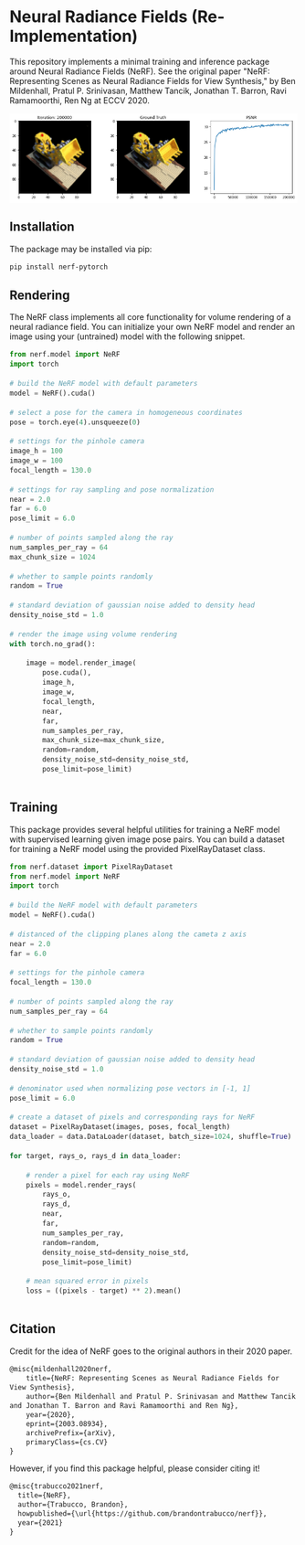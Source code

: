 # Neural Radiance Fields (Re-Implementation)

This repository implements a minimal training and inference package around Neural Radiance Fields (NeRF). See the original paper "NeRF: Representing Scenes as Neural Radiance Fields for View Synthesis," by Ben Mildenhall, Pratul P. Srinivasan, Matthew Tancik, Jonathan T. Barron, Ravi Ramamoorthi, Ren Ng at ECCV 2020.

<div style="background-color: white;"><img src='render.png'/></div>

## Installation

The package may be installed via pip:

```bash
pip install nerf-pytorch
```

## Rendering

The NeRF class implements all core functionality for volume rendering of a neural radiance field. You can initialize your own NeRF model and render an image using your (untrained) model with the following snippet.

```python
from nerf.model import NeRF
import torch

# build the NeRF model with default parameters
model = NeRF().cuda()

# select a pose for the camera in homogeneous coordinates
pose = torch.eye(4).unsqueeze(0)

# settings for the pinhole camera
image_h = 100
image_w = 100
focal_length = 130.0

# settings for ray sampling and pose normalization
near = 2.0
far = 6.0
pose_limit = 6.0

# number of points sampled along the ray
num_samples_per_ray = 64
max_chunk_size = 1024

# whether to sample points randomly
random = True

# standard deviation of gaussian noise added to density head
density_noise_std = 1.0

# render the image using volume rendering
with torch.no_grad():

    image = model.render_image(
        pose.cuda(), 
        image_h, 
        image_w, 
        focal_length, 
        near, 
        far, 
        num_samples_per_ray, 
        max_chunk_size=max_chunk_size,
        random=random, 
        density_noise_std=density_noise_std, 
        pose_limit=pose_limit)
        
```

## Training

This package provides several helpful utilities for training a NeRF model with supervised learning given image pose pairs. You can build a dataset for training a NeRF model using the provided PixelRayDataset class.

```python
from nerf.dataset import PixelRayDataset
from nerf.model import NeRF
import torch

# build the NeRF model with default parameters
model = NeRF().cuda()

# distanced of the clipping planes along the cameta z axis
near = 2.0
far = 6.0

# settings for the pinhole camera
focal_length = 130.0

# number of points sampled along the ray
num_samples_per_ray = 64

# whether to sample points randomly
random = True

# standard deviation of gaussian noise added to density head
density_noise_std = 1.0

# denominator used when normalizing pose vectors in [-1, 1]
pose_limit = 6.0

# create a dataset of pixels and corresponding rays for NeRF
dataset = PixelRayDataset(images, poses, focal_length)
data_loader = data.DataLoader(dataset, batch_size=1024, shuffle=True)

for target, rays_o, rays_d in data_loader:
        
    # render a pixel for each ray using NeRF
    pixels = model.render_rays(
        rays_o,
        rays_d,  
        near, 
        far, 
        num_samples_per_ray, 
        random=random, 
        density_noise_std=density_noise_std, 
        pose_limit=pose_limit)

    # mean squared error in pixels
    loss = ((pixels - target) ** 2).mean()
    
```

## Citation

Credit for the idea of NeRF goes to the original authors in their 2020 paper.

```
@misc{mildenhall2020nerf,
    title={NeRF: Representing Scenes as Neural Radiance Fields for View Synthesis},
    author={Ben Mildenhall and Pratul P. Srinivasan and Matthew Tancik and Jonathan T. Barron and Ravi Ramamoorthi and Ren Ng},
    year={2020},
    eprint={2003.08934},
    archivePrefix={arXiv},
    primaryClass={cs.CV}
}
```

However, if you find this package helpful, please consider citing it!

```
@misc{trabucco2021nerf,
  title={NeRF},
  author={Trabucco, Brandon},
  howpublished={\url{https://github.com/brandontrabucco/nerf}},
  year={2021}
}
```

